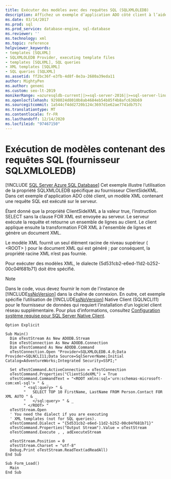 ```yaml
---
title: Exécuter des modèles avec des requêtes SQL (SQLXMLOLEDB)
description: Affichez un exemple d’application ADO côté client à l’aide du fournisseur SQLXMLOLEDB pour exécuter un modèle XML côté serveur contenant une requête SQL.
ms.date: 03/14/2017
ms.prod: sql
ms.prod_service: database-engine, sql-database
ms.reviewer: ''
ms.technology: xml
ms.topic: reference
helpviewer_keywords:
- templates [SQLXML]
- SQLXMLOLEDB Provider, executing template files
- templates [SQLXML], SQL queries
- XML templates [SQLXML]
- SQL queries [SQLXML]
ms.assetid: ff2bc36f-e3fb-4d8f-8e3a-2680a39eda11
author: MightyPen
ms.author: genemi
ms.custom: seo-lt-2019
monikerRange: =azuresqldb-current||>=sql-server-2016||>=sql-server-linux-2017||=azuresqldb-mi-current
ms.openlocfilehash: 9298024d8010b8ab4684eb54b85f4b8afc636b69
ms.sourcegitcommit: 1a544cf4dd2720b124c3697d1e62ae7741db757c
ms.translationtype: MT
ms.contentlocale: fr-FR
ms.lasthandoff: 12/14/2020
ms.locfileid: "97467150"
---
```

# <a name="executing-templates-that-contain-sql-queries-sqlxmloledb-provider"></a>Exécution de modèles contenant des requêtes SQL (fournisseur SQLXMLOLEDB)
[!INCLUDE [SQL Server Azure SQL Database](../../../includes/applies-to-version/sql-asdb.md)]
  Cet exemple illustre l’utilisation de la propriété SQLXMLOLEDB spécifique au fournisseur ClientSideXML. Dans cet exemple d'application ADO côté client, un modèle XML contenant une requête SQL est exécuté sur le serveur.  
  
 Étant donné que la propriété ClientSideXML a la valeur true, l’instruction SELECT sans la clause FOR XML est envoyée au serveur. Le serveur exécute la requête et retourne un ensemble de lignes au client. Le client applique ensuite la transformation FOR XML à l'ensemble de lignes et génère un document XML.  
  
 Le modèle XML fournit un seul élément racine de niveau supérieur ( \<ROOT> ) pour le document XML qui est généré ; par conséquent, la propriété racine XML n’est pas fournie.  
  
 Pour exécuter des modèles XML, le dialecte {5d531cb2-e6ed-11d2-b252-00c04f681b71} doit être spécifié.  
  
> [!NOTE]  
>  Dans le code, vous devez fournir le nom de l'instance de [!INCLUDE[ssNoVersion](../../../includes/ssnoversion-md.md)] dans la chaîne de connexion. En outre, cet exemple spécifie l’utilisation de [!INCLUDE[ssNoVersion](../../../includes/ssnoversion-md.md)] Native Client (SQLNCLI11) pour le fournisseur de données qui requiert l’installation d’un logiciel client réseau supplémentaire. Pour plus d’informations, consultez [Configuration système requise pour SQL Server Native Client](../../../relational-databases/native-client/system-requirements-for-sql-server-native-client.md).  
  
```  
Option Explicit  
  
Sub Main()  
  Dim oTestStream As New ADODB.Stream  
  Dim oTestConnection As New ADODB.Connection  
  Dim oTestCommand As New ADODB.Command  
  oTestConnection.Open "Provider=SQLXMLOLEDB.4.0;Data Provider=SQLNCLI11;Data Source=SqlServerName;Initial Catalog=AdventureWorks;Integrated Security=SSPI;"  
  
  Set oTestCommand.ActiveConnection = oTestConnection  
  oTestCommand.Properties("ClientSideXML") = True  
  oTestCommand.CommandText = "<ROOT xmlns:sql='urn:schemas-microsoft-com:xml-sql'> " & _  
        " <sql:query> " & _  
        "   SELECT TOP 10 FirstName, LastName FROM Person.Contact FOR XML AUTO " & _  
        "   </sql:query> " & _  
        " </ROOT> "  
  oTestStream.Open  
  ' You need the dialect if you are executing   
  ' XML templates (not for SQL queries).  
  oTestCommand.Dialect = "{5d531cb2-e6ed-11d2-b252-00c04f681b71}"  
  oTestCommand.Properties("Output Stream").Value = oTestStream  
  oTestCommand.Execute , , adExecuteStream  
  
  oTestStream.Position = 0  
  oTestStream.Charset = "utf-8"  
  Debug.Print oTestStream.ReadText(adReadAll)  
End Sub  
  
Sub Form_Load()  
  Main  
End Sub  
```  
  
  
